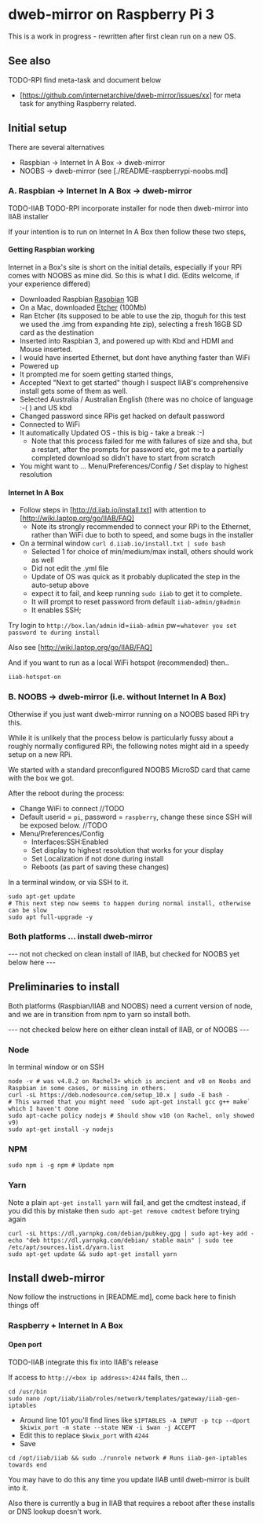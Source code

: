 # dweb-mirror on Raspberry Pi 3

This is a work in progress - rewritten after first clean run on a new OS.

## See also
TODO-RPI find meta-task and document below
* [https://github.com/internetarchive/dweb-mirror/issues/xx] for meta task for anything Raspberry related.

## Initial setup

There are several alternatives
* Raspbian -> Internet In A Box -> dweb-mirror
* NOOBS -> dweb-mirror (see [./README-raspberrypi-noobs.md]

### A. Raspbian -> Internet In A Box -> dweb-mirror

TODO-IIAB TODO-RPI incorporate installer for node then dweb-mirror into IIAB installer

If your intention is to run on Internet In A Box then follow these two steps, 

#### Getting Raspbian working
Internet in a Box's site is short on the initial details, especially if your RPi comes with NOOBS as mine did. 
So this is what I did. (Edits welcome, if your experience differed)

* Downloaded Raspbian [Raspbian](https://www.raspberrypi.org/downloads/raspbian/) 1GB
* On a Mac, downloaded [Etcher](https://www.balena.io/etcher/) (100Mb)
* Ran Etcher (its supposed to be able to use the zip, thoguh for this test we used the .img from expanding hte zip), selecting a fresh 16GB SD card as the destination
* Inserted into Raspbian 3, and powered up with Kbd and HDMI and Mouse inserted. 
* I would have inserted Ethernet, but dont have anything faster than WiFi
* Powered up
* It prompted me for soem getting started things, 
* Accepted "Next to get started" though I suspect IIAB's comprehensive install gets some of them as well.
* Selected Australia / Australian English (there was no choice of language :-( ) and US kbd
* Changed password since RPis get hacked on default password
* Connected to WiFi
* It automatically Updated OS - this is big - take a break :-)
    * Note that this process failed for me with failures of size and sha, but a restart, after the prompts for password etc, 
    got me to a partially completed download so didn't have to start from scratch
* You might want to ... Menu/Preferences/Config / Set display to highest resolution

#### Internet In A Box
* Follow steps in [http://d.iiab.io/install.txt] with attention to [http://wiki.laptop.org/go/IIAB/FAQ]
    * Note its strongly recommended to connect your RPi to the Ethernet, rather than WiFi due to both to speed, and some bugs in the installer
* On a terminal window `curl d.iiab.io/install.txt | sudo bash`
    * Selected 1 for choice of min/medium/max install, others should work as well
    * Did not edit the .yml file
    * Update of OS was quick as it probably duplicated the step in the auto-setup above
    * expect it to fail, and keep running `sudo iiab` to get it to complete.    
    * It will prompt to reset password from default `iiab-admin/g0admin`
    * It enables SSH; 


Try login to `http://box.lan/admin`   id=`iiab-admin` pw=`whatever you set password to during install`

Also see [http://wiki.laptop.org/go/IIAB/FAQ]

And if you want to run as a local WiFi hotspot (recommended) then..
```
iiab-hotspot-on
```


### B. NOOBS -> dweb-mirror (i.e. without Internet In A Box)

Otherwise if you just want dweb-mirror running on a NOOBS based RPi try this. 

While it is unlikely that the process below is particularly fussy about a roughly normally configured RPi, 
the following notes might aid in a speedy setup on a new RPi.

We started with a standard preconfigured NOOBS MicroSD card that came with the box we got. 

After the reboot during the process:
* Change WiFi to connect //TODO
* Default userid = `pi`, password = `raspberry`, change these since SSH will be exposed below. //TODO
* Menu/Preferences/Config
  * Interfaces:SSH:Enabled
  * Set display to highest resolution that works for your display
  * Set Localization if not done during install
  * Reboots (as part of saving these changes)

In a terminal window, or via SSH to it. 
```
sudo apt-get update
# This next step now seems to happen during normal install, otherwise can be slow
sudo apt full-upgrade -y 
```

### Both platforms ... install dweb-mirror

--- not not checked on clean install of IIAB, but checked for NOOBS yet below here --- 


## Preliminaries to install

Both platforms (Raspbian/IIAB and NOOBS) need a current version of node, 
and we are in transition from npm to yarn so install both. 

--- not checked below here on either clean install of IIAB, or of  NOOBS  --- 

### Node
In terminal window or on SSH
```
node -v # was v4.8.2 on Rachel3+ which is ancient and v8 on Noobs and Raspbian in some cases, or missing in others.
curl -sL https://deb.nodesource.com/setup_10.x | sudo -E bash -
# This warned that you might need `sudo apt-get install gcc g++ make` which I haven't done
sudo apt-cache policy nodejs # Should show v10 (on Rachel, only showed v9)
sudo apt-get install -y nodejs
```
### NPM
```
sudo npm i -g npm # Update npm
```

### Yarn
Note a plain `apt-get install yarn` will fail, and get the cmdtest instead, if you did this by mistake then `sudo apt-get remove cmdtest` before trying again
```
curl -sL https://dl.yarnpkg.com/debian/pubkey.gpg | sudo apt-key add -
echo "deb https://dl.yarnpkg.com/debian/ stable main" | sudo tee /etc/apt/sources.list.d/yarn.list
sudo apt-get update && sudo apt-get install yarn
```

## Install dweb-mirror

Now follow the instructions in [README.md], come back here to finish things off

### Raspberry + Internet In A Box
#### Open port 
TODO-IIAB integrate this fix into IIAB's release

If access to `http://<box ip address>:4244` fails, then ...
```
cd /usr/bin
sudo nano /opt/iiab/iiab/roles/network/templates/gateway/iiab-gen-iptables
```
* Around line 101 you'll find lines like
`$IPTABLES -A INPUT -p tcp --dport $kiwix_port -m state --state NEW -i $wan -j ACCEPT`
* Edit this to replace `$kwix_port` with `4244`
* Save 
```
cd /opt/iiab/iiab && sudo ./runrole network # Runs iiab-gen-iptables towards end
```
You may have to do this any time you update IIAB until dweb-mirror is built into it.

Also there is currently a bug in IIAB that requires a reboot after these installs or DNS lookup doesn't work.

